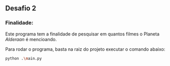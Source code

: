 ## Desafio 2

### Finalidade:
Este programa tem a finalidade de pesquisar em quantos filmes o Planeta *Alderaan* é mencioando.



Para rodar o programa, basta na raiz do projeto executar o comando abaixo:
```bash
python .\main.py
```